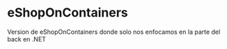 # eShopOnContainers
Version de eShopOnContainers donde solo nos enfocamos en la parte del back en .NET
